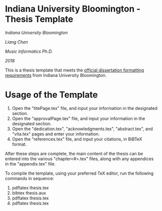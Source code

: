 # Indiana University Bloomington - Thesis Template

*Indiana University Bloomington*

*Liang Chen*

*Music Informatics Ph.D.*

*2018*

This is a thesis template that meets the [official dissertation formatting requirements](https://graduate.indiana.edu/thesis-dissertation/formatting/doctoral.html) from Indiana University Bloomington.

# Usage of the Template

1. Open the "titePage.tex" file, and input your information in the designated section.
2. Open the "approvalPage.tex" file, and input your information in the designated section.
3. Open the "dedication.tex", "acknowledgments.tex", "abstract.tex", and "vita.tex" pages and enter your information.
4. Open the "references.tex" file, and input your citations, in BiBTeX format.

After these steps are complete, the main content of the thesis can be entered into the various "chapter<#>.tex" files, along with any appendices in the "appendix.tex" file.

To compile the template, using your preferred TeX editor, run the following commands in sequence:

1. pdflatex thesis.tex
2. bibtex thesis.aux
3. pdflatex thesis.tex
4. pdflatex thesis.tex
